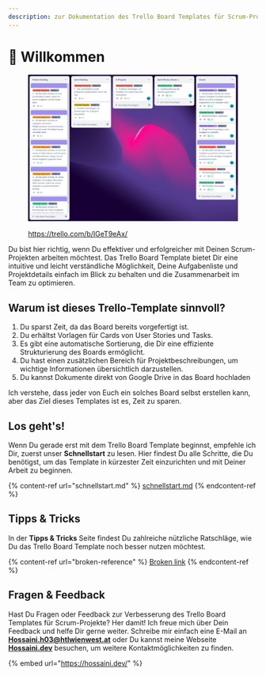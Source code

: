 ```yaml
---
description: zur Dokumentation des Trello Board Templates für Scrum-Projekte!
---
```


# 👋 Willkommen

<figure><img src=".gitbook/assets/board.png" alt=""><figcaption><p><a href="https://trello.com/b/IGeT9eAx/">https://trello.com/b/IGeT9eAx/</a></p></figcaption></figure>

Du bist hier richtig, wenn Du effektiver und erfolgreicher mit Deinen Scrum-Projekten arbeiten möchtest. Das Trello Board Template bietet Dir eine intuitive und leicht verständliche Möglichkeit, Deine Aufgabenliste und Projektdetails einfach im Blick zu behalten und die Zusammenarbeit im Team zu optimieren.

## Warum ist dieses Trello-Template sinnvoll?

1. Du sparst Zeit, da das Board bereits vorgefertigt ist.
2. Du erhältst Vorlagen für Cards von User Stories und Tasks.
3. Es gibt eine automatische Sortierung, die Dir eine effiziente Strukturierung des Boards ermöglicht.
4. Du hast einen zusätzlichen Bereich für Projektbeschreibungen, um wichtige Informationen übersichtlich darzustellen.
5. Du kannst Dokumente direkt von Google Drive in das Board hochladen

Ich verstehe, dass jeder von Euch ein solches Board selbst erstellen kann, aber das Ziel dieses Templates ist es, Zeit zu sparen.

## Los geht's!

Wenn Du gerade erst mit dem Trello Board Template beginnst, empfehle ich Dir, zuerst unser **Schnellstart** zu lesen. Hier findest Du alle Schritte, die Du benötigst, um das Template in kürzester Zeit einzurichten und mit Deiner Arbeit zu beginnen.

{% content-ref url="schnellstart.md" %}
[schnellstart.md](schnellstart.md)
{% endcontent-ref %}

## Tipps & Tricks

In der **Tipps & Tricks** Seite findest Du zahlreiche nützliche Ratschläge, wie Du das Trello Board Template noch besser nutzen möchtest.

{% content-ref url="broken-reference" %}
[Broken link](broken-reference)
{% endcontent-ref %}

## Fragen & Feedback

Hast Du Fragen oder Feedback zur Verbesserung des Trello Board Templates für Scrum-Projekte? Her damit! Ich freue mich über Dein Feedback und helfe Dir gerne weiter. Schreibe mir einfach eine E-Mail an [**Hossaini.h03@htlwienwest.at**](mailto:Hossaini.h03@htlwienwest.at?subject=ITP%20SCRUM%20Template) oder Du kannst meine Webseite [**Hossaini.dev**](https://hossaini.dev/) besuchen, um weitere Kontaktmöglichkeiten zu finden.

{% embed url="https://hossaini.dev/" %}

